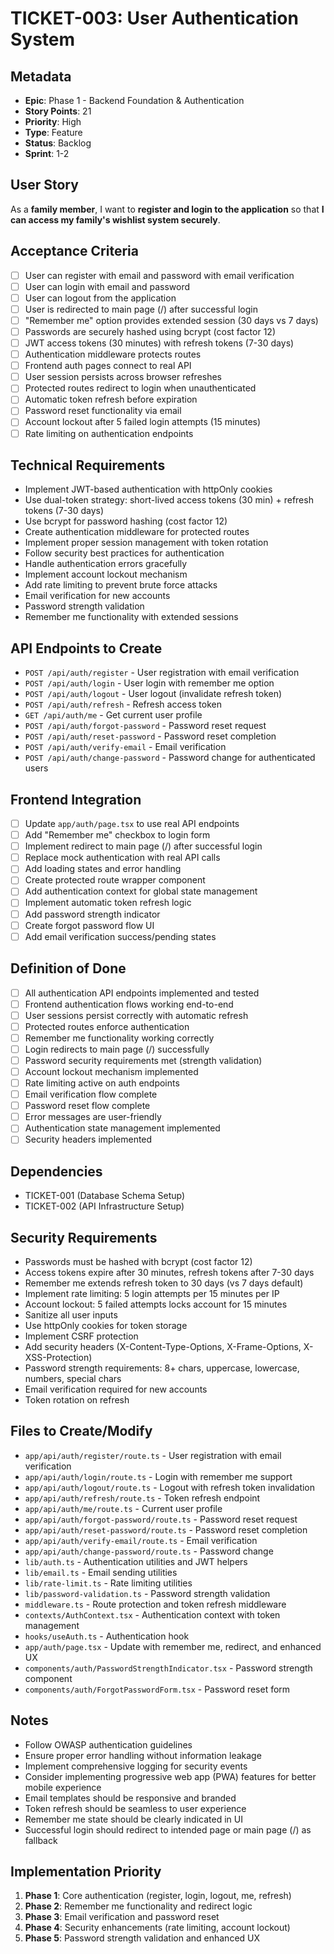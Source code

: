 # TICKET-003: User Authentication System

## Metadata
- **Epic**: Phase 1 - Backend Foundation & Authentication
- **Story Points**: 21
- **Priority**: High
- **Type**: Feature
- **Status**: Backlog
- **Sprint**: 1-2

## User Story
As a **family member**, I want to **register and login to the application** so that **I can access my family's wishlist system securely**.

## Acceptance Criteria
- [ ] User can register with email and password with email verification
- [ ] User can login with email and password
- [ ] User can logout from the application
- [ ] User is redirected to main page (/) after successful login
- [ ] "Remember me" option provides extended session (30 days vs 7 days)
- [ ] Passwords are securely hashed using bcrypt (cost factor 12)
- [ ] JWT access tokens (30 minutes) with refresh tokens (7-30 days)
- [ ] Authentication middleware protects routes
- [ ] Frontend auth pages connect to real API
- [ ] User session persists across browser refreshes
- [ ] Protected routes redirect to login when unauthenticated
- [ ] Automatic token refresh before expiration
- [ ] Password reset functionality via email
- [ ] Account lockout after 5 failed login attempts (15 minutes)
- [ ] Rate limiting on authentication endpoints

## Technical Requirements
- Implement JWT-based authentication with httpOnly cookies
- Use dual-token strategy: short-lived access tokens (30 min) + refresh tokens (7-30 days)
- Use bcrypt for password hashing (cost factor 12)
- Create authentication middleware for protected routes
- Implement proper session management with token rotation
- Follow security best practices for authentication
- Handle authentication errors gracefully
- Implement account lockout mechanism
- Add rate limiting to prevent brute force attacks
- Email verification for new accounts
- Password strength validation
- Remember me functionality with extended sessions

## API Endpoints to Create
- `POST /api/auth/register` - User registration with email verification
- `POST /api/auth/login` - User login with remember me option
- `POST /api/auth/logout` - User logout (invalidate refresh token)
- `POST /api/auth/refresh` - Refresh access token
- `GET /api/auth/me` - Get current user profile
- `POST /api/auth/forgot-password` - Password reset request
- `POST /api/auth/reset-password` - Password reset completion
- `POST /api/auth/verify-email` - Email verification
- `POST /api/auth/change-password` - Password change for authenticated users

## Frontend Integration
- [ ] Update `app/auth/page.tsx` to use real API endpoints
- [ ] Add "Remember me" checkbox to login form
- [ ] Implement redirect to main page (/) after successful login
- [ ] Replace mock authentication with real API calls
- [ ] Add loading states and error handling
- [ ] Create protected route wrapper component
- [ ] Add authentication context for global state management
- [ ] Implement automatic token refresh logic
- [ ] Add password strength indicator
- [ ] Create forgot password flow UI
- [ ] Add email verification success/pending states

## Definition of Done
- [ ] All authentication API endpoints implemented and tested
- [ ] Frontend authentication flows working end-to-end
- [ ] User sessions persist correctly with automatic refresh
- [ ] Protected routes enforce authentication
- [ ] Remember me functionality working correctly
- [ ] Login redirects to main page (/) successfully
- [ ] Password security requirements met (strength validation)
- [ ] Account lockout mechanism implemented
- [ ] Rate limiting active on auth endpoints
- [ ] Email verification flow complete
- [ ] Password reset flow complete
- [ ] Error messages are user-friendly
- [ ] Authentication state management implemented
- [ ] Security headers implemented

## Dependencies
- TICKET-001 (Database Schema Setup)
- TICKET-002 (API Infrastructure Setup)

## Security Requirements
- Passwords must be hashed with bcrypt (cost factor 12)
- Access tokens expire after 30 minutes, refresh tokens after 7-30 days
- Remember me extends refresh token to 30 days (vs 7 days default)
- Implement rate limiting: 5 login attempts per 15 minutes per IP
- Account lockout: 5 failed attempts locks account for 15 minutes
- Sanitize all user inputs
- Use httpOnly cookies for token storage
- Implement CSRF protection
- Add security headers (X-Content-Type-Options, X-Frame-Options, X-XSS-Protection)
- Password strength requirements: 8+ chars, uppercase, lowercase, numbers, special chars
- Email verification required for new accounts
- Token rotation on refresh

## Files to Create/Modify
- `app/api/auth/register/route.ts` - User registration with email verification
- `app/api/auth/login/route.ts` - Login with remember me support
- `app/api/auth/logout/route.ts` - Logout with refresh token invalidation
- `app/api/auth/refresh/route.ts` - Token refresh endpoint
- `app/api/auth/me/route.ts` - Current user profile
- `app/api/auth/forgot-password/route.ts` - Password reset request
- `app/api/auth/reset-password/route.ts` - Password reset completion
- `app/api/auth/verify-email/route.ts` - Email verification
- `app/api/auth/change-password/route.ts` - Password change
- `lib/auth.ts` - Authentication utilities and JWT helpers
- `lib/email.ts` - Email sending utilities
- `lib/rate-limit.ts` - Rate limiting utilities
- `lib/password-validation.ts` - Password strength validation
- `middleware.ts` - Route protection and token refresh middleware
- `contexts/AuthContext.tsx` - Authentication context with token management
- `hooks/useAuth.ts` - Authentication hook
- `app/auth/page.tsx` - Update with remember me, redirect, and enhanced UX
- `components/auth/PasswordStrengthIndicator.tsx` - Password strength component
- `components/auth/ForgotPasswordForm.tsx` - Password reset form

## Notes
- Follow OWASP authentication guidelines
- Ensure proper error handling without information leakage
- Implement comprehensive logging for security events
- Consider implementing progressive web app (PWA) features for better mobile experience
- Email templates should be responsive and branded
- Token refresh should be seamless to user experience
- Remember me state should be clearly indicated in UI
- Successful login should redirect to intended page or main page (/) as fallback

## Implementation Priority
1. **Phase 1**: Core authentication (register, login, logout, me, refresh)
2. **Phase 2**: Remember me functionality and redirect logic
3. **Phase 3**: Email verification and password reset
4. **Phase 4**: Security enhancements (rate limiting, account lockout)
5. **Phase 5**: Password strength validation and enhanced UX 